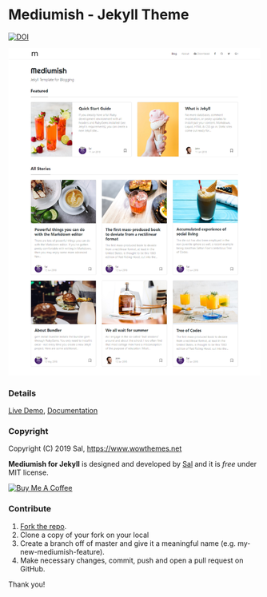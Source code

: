 # Mediumish - Jekyll Theme

[![DOI](https://zenodo.org/badge/DOI/10.5281/zenodo.6346646.svg)](https://doi.org/10.5281/zenodo.6346646)

![mediumish](assets/images/mediumish-jekyll-template.png)

### Details

[Live Demo](https://wowthemesnet.github.io/mediumish-theme-jekyll/), [Documentation](https://wowthemesnet.github.io/mediumish-theme-jekyll/about#usingmediumish)

### Copyright

Copyright (C) 2019 Sal, https://www.wowthemes.net

**Mediumish for Jekyll** is designed and developed by [Sal](https://www.wowthemes.net) and it is *free* under MIT license. 

<a href="https://wowthemesnet.github.io/mediumish-theme-jekyll/about" target="_blank"><img src="https://www.buymeacoffee.com/assets/img/custom_images/orange_img.png" alt="Buy Me A Coffee" style="height: auto !important;width: auto !important;" ></a>

### Contribute

1. [Fork the repo](https://github.com/wowthemesnet/mediumish-theme-jekyll).
2. Clone a copy of your fork on your local
3. Create a branch off of master and give it a meaningful name (e.g. my-new-mediumish-feature).
4. Make necessary changes, commit, push and open a pull request on GitHub.

Thank you!
